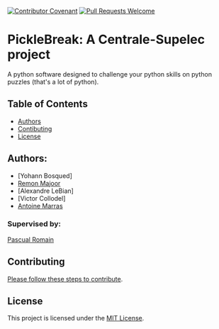 [![Contributor Covenant](https://img.shields.io/badge/Contributor%20Covenant-v1.4%20adopted-ff69b4.svg)](code-of-conduct.md)
[![Pull Requests Welcome](https://img.shields.io/badge/PRs-welcome-brightgreen.svg?style=flat)](http://makeapullrequest.com)

# PickleBreak: A Centrale-Supelec project

A python software designed to challenge your python skills on python puzzles (that's a lot of python).

## Table of Contents

* [Authors](#authors)
* [Contibuting](#contibuting)
* [License](#license)


## Authors: 
- [Yohann Bosqued]
- [Remon Majoor](https://github.com/Remon-prog)
- [Alexandre LeBian]
- [Victor Collodel]
- [Antoine Marras](https://github.com/spineki)

### Supervised by: 
[Pascual Romain](https://github.com/romainpascual)
    
## Contributing

[Please follow these steps to contribute](contributing.md).

## License
This project is licensed under the [MIT License](LICENSE.md).

